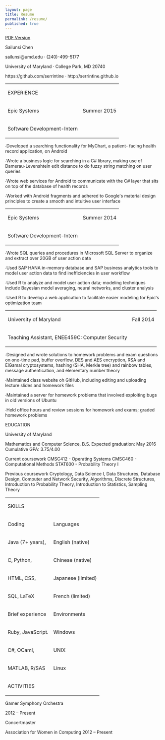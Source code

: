 ```yaml
---
layout: page
title: Resume
permalink: /resume/
published: true
---
```




<a href="{{ site.baseurl }}/assets/sailunsi-resume.pdf">PDF Version</a>

<DIV id="page_1">


<DIV id="id_1">
<P class="p0 ft0">Sailunsi Chen</P>
<P class="p1 ft2">sailunsi@umd.edu <SPAN class="ft1">· </SPAN><NOBR>(240)-499-5177</NOBR></P>
<P class="p2 ft2">University of Maryland <SPAN class="ft1">· </SPAN>College Park, MD 20740</P>
<P class="p3 ft2">https://github.com/serrintine <SPAN class="ft1">· </SPAN>http://serrintine.github.io</P>
</DIV>
<DIV id="id_2">
<DIV id="id_2_1">
<TABLE cellpadding=0 cellspacing=0 class="t0">
<TR>
	<TD class="tr0 td0"><P class="p4 ft3">EXPERIENCE</P></TD>
	<TD class="tr0 td1"><P class="p4 ft4">&nbsp;</P></TD>
</TR>
<TR>
	<TD class="tr1 td0"><P class="p4 ft5">Epic Systems</P></TD>
	<TD class="tr1 td1"><P class="p4 ft6">Summer 2015</P></TD>
</TR>
<TR>
	<TD class="tr2 td0"><P class="p4 ft7">Software <NOBR>Development-Intern</NOBR></P></TD>
	<TD class="tr2 td1"><P class="p4 ft4">&nbsp;</P></TD>
</TR>
</TABLE>
<P class="p5 ft10"><SPAN class="ft8">∙</SPAN><SPAN class="ft9">Developed a searching functionality for MyChart, a patient- facing health record application, on Android</SPAN></P>
<P class="p6 ft10"><SPAN class="ft8">∙</SPAN><SPAN class="ft9">Wrote a business logic for searching in a C# library, making use of </SPAN><NOBR>Damerau-Levenshtein</NOBR> edit distance to do fuzzy string matching on user queries</P>
<P class="p7 ft12"><SPAN class="ft8">∙</SPAN><SPAN class="ft11">Wrote web services for Android to communicate with the C# layer that sits on top of the database of health records</SPAN></P>
<P class="p8 ft14"><SPAN class="ft8">∙</SPAN><SPAN class="ft13">Worked with Android fragments and adhered to Google's material design principles to create a smooth and intuitive user interface</SPAN></P>
<TABLE cellpadding=0 cellspacing=0 class="t1">
<TR>
	<TD class="tr3 td0"><P class="p4 ft5">Epic Systems</P></TD>
	<TD class="tr3 td1"><P class="p4 ft6">Summer 2014</P></TD>
</TR>
<TR>
	<TD class="tr4 td0"><P class="p4 ft7">Software <NOBR>Development-Intern</NOBR></P></TD>
	<TD class="tr4 td1"><P class="p4 ft4">&nbsp;</P></TD>
</TR>
</TABLE>
<P class="p9 ft10"><SPAN class="ft8">∙</SPAN><SPAN class="ft9">Wrote SQL queries and procedures in Microsoft SQL Server to organize and extract over 20GB of user action data</SPAN></P>
<P class="p10 ft10"><SPAN class="ft8">∙</SPAN><SPAN class="ft9">Used SAP HANA </SPAN><NOBR>in-memory</NOBR> database and SAP business analytics tools to model user action data to find inefficiencies in user workflow</P>
<P class="p11 ft10"><SPAN class="ft8">∙</SPAN><SPAN class="ft9">Used R to analyze and model user action data; modeling techniques include Bayesian model averaging, neural networks, and cluster analysis</SPAN></P>
<P class="p12 ft10"><SPAN class="ft8">∙</SPAN><SPAN class="ft9">Used R to develop a web application to facilitate easier modeling for Epic's optimization team</SPAN></P>
<TABLE cellpadding=0 cellspacing=0 class="t2">
<TR>
	<TD class="tr3 td2"><P class="p4 ft5">University of Maryland</P></TD>
	<TD class="tr3 td3"><P class="p4 ft6">Fall 2014</P></TD>
</TR>
<TR>
	<TD class="tr4 td2"><P class="p4 ft7">Teaching Assistant, ENEE459C: Computer Security</P></TD>
	<TD class="tr4 td3"><P class="p4 ft4">&nbsp;</P></TD>
</TR>
</TABLE>
<P class="p13 ft10"><SPAN class="ft8">∙</SPAN><SPAN class="ft9">Designed and wrote solutions to homework problems and exam questions on </SPAN><NOBR>one-time</NOBR> pad, buffer overflow, DES and AES encryption, RSA and ElGamal cryptosystems, hashing (SHA, Merkle tree) and rainbow tables, message authentication, and elementary number theory</P>
<P class="p14 ft10"><SPAN class="ft8">∙</SPAN><SPAN class="ft9">Maintained class website oh GitHub, including editing and uploading lecture slides and homework files</SPAN></P>
<P class="p15 ft10"><SPAN class="ft8">∙</SPAN><SPAN class="ft9">Maintained a server for homework problems that involved exploiting bugs in old versions of Ubuntu</SPAN></P>
<P class="p16 ft10"><SPAN class="ft8">∙</SPAN><SPAN class="ft9">Held office hours and review sessions for homework and exams; graded homework problems</SPAN></P>
</DIV>
<DIV id="id_2_2">
<P class="p17 ft3">EDUCATION</P>
<P class="p18 ft15">University of Maryland</P>
<P class="p19 ft16">Mathematics and Computer Science, B.S. <SPAN class="ft14">Expected graduation: May 2016 Cumulative GPA: 3.75/4.00</SPAN></P>
<P class="p20 ft16">Current coursework <SPAN class="ft14">CMSC412 - Operating Systems CMSC460 - Computational Methods STAT600 - Probability Theory I</SPAN></P>
<P class="p21 ft17">Previous coursework <SPAN class="ft10">Cryptology, Data Science I, Data Structures, Database Design, Computer and Network Security, Algorithms, Discrete Structures, Introduction to Probability Theory, Introduction to Statistics, Sampling Theory</SPAN></P>
<TABLE cellpadding=0 cellspacing=0 class="t3">
<TR>
	<TD class="tr0 td4"><P class="p4 ft3">SKILLS</P></TD>
	<TD class="tr0 td5"><P class="p4 ft4">&nbsp;</P></TD>
</TR>
<TR>
	<TD class="tr5 td4"><P class="p4 ft7">Coding</P></TD>
	<TD class="tr5 td5"><P class="p4 ft7">Languages</P></TD>
</TR>
<TR>
	<TD class="tr2 td4"><P class="p4 ft6">Java (7+ years),</P></TD>
	<TD class="tr2 td5"><P class="p4 ft6">English (native)</P></TD>
</TR>
<TR>
	<TD class="tr2 td4"><P class="p4 ft6">C, Python,</P></TD>
	<TD class="tr2 td5"><P class="p4 ft6">Chinese (native)</P></TD>
</TR>
<TR>
	<TD class="tr4 td4"><P class="p4 ft6">HTML, CSS,</P></TD>
	<TD class="tr4 td5"><P class="p4 ft6">Japanese (limited)</P></TD>
</TR>
<TR>
	<TD class="tr2 td4"><P class="p4 ft6">SQL, LaTeX</P></TD>
	<TD class="tr2 td5"><P class="p4 ft6">French (limited)</P></TD>
</TR>
<TR>
	<TD class="tr6 td4"><P class="p4 ft7">Brief experience</P></TD>
	<TD class="tr6 td5"><P class="p4 ft7">Environments</P></TD>
</TR>
<TR>
	<TD class="tr4 td4"><P class="p4 ft6">Ruby, JavaScript.</P></TD>
	<TD class="tr4 td5"><P class="p4 ft6">Windows</P></TD>
</TR>
<TR>
	<TD class="tr2 td4"><P class="p4 ft6">C#, OCaml,</P></TD>
	<TD class="tr2 td5"><P class="p4 ft6">UNIX</P></TD>
</TR>
<TR>
	<TD class="tr4 td4"><P class="p4 ft6">MATLAB, R/SAS</P></TD>
	<TD class="tr4 td5"><P class="p4 ft6">Linux</P></TD>
</TR>
<TR>
	<TD class="tr7 td4"><P class="p4 ft18">ACTIVITIES</P></TD>
	<TD class="tr7 td5"><P class="p4 ft4">&nbsp;</P></TD>
</TR>
</TABLE>
<P class="p18 ft7">Gamer Symphony Orchestra</P>
<P class="p22 ft6">2012 – Present</P>
<P class="p23 ft6">Concertmaster</P>
<P class="p24 ft17">Association for Women in Computing <SPAN class="ft10">2012 – Present</SPAN></P>
</DIV>
</DIV>
</DIV>
